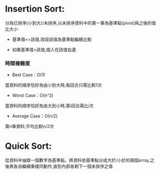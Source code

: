 # Insertion Sort:
分為已排序(小到大)/未排序,以未排序資料中的第一筆為基準點(pivot)與之後的值比大小

* 基準值<=該值,改設該值為基準點繼續比較

* 如果基準值>該值,插入在該值右邊

### 時間複雜度 
* Best Case：Ο(1)

當資料的順序恰好為由小到大時,每回合只需比較1次

* Worst Case：Ο(n^2)

當資料的順序恰好為由大到小時,第i回合需比i次

* Average Case：Ο(n/2)

第n筆資料,平均比較n/2次

# Quick Sort:

從資料中抽取一個數字為基準點，將資料依基準點分成大於/小於的兩個array,之後再各自繼續重複同動作,直到內部各剩下一個未排序之值
